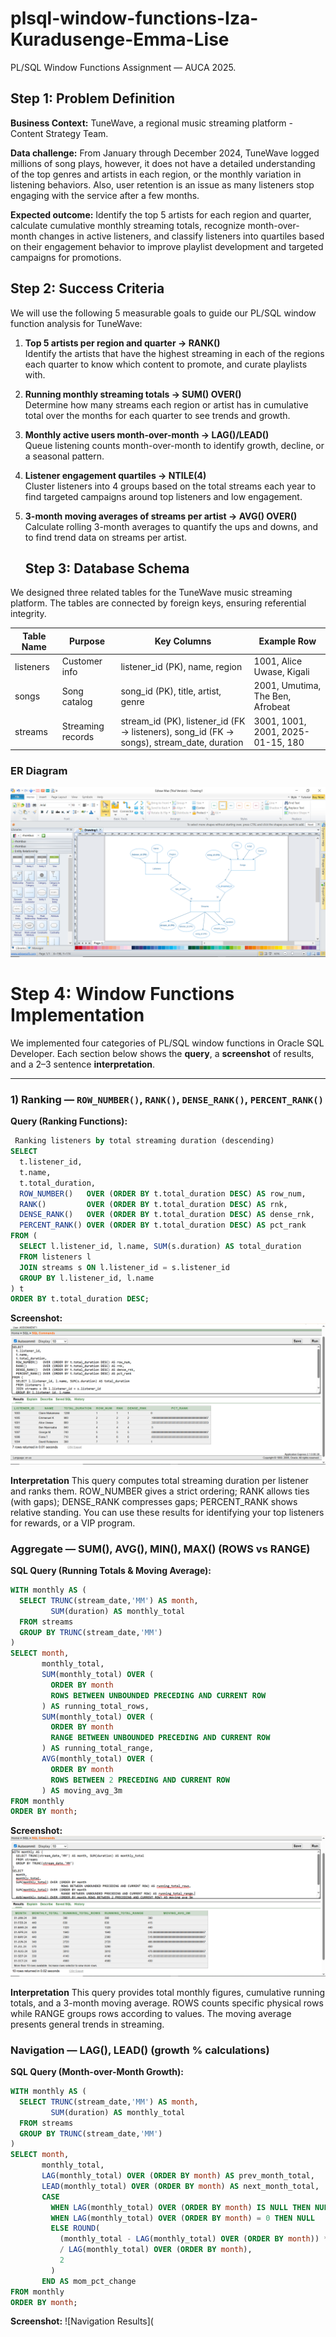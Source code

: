 # plsql-window-functions-Iza-Kuradusenge-Emma-Lise
PL/SQL Window Functions Assignment — AUCA 2025.
 ## Step 1: Problem Definition
**Business Context:** TuneWave, a regional music streaming platform - Content Strategy Team.

**Data challenge:** From January through December 2024, TuneWave logged millions of song plays, however, it does not have a detailed understanding of the top genres and artists in each region, or the monthly variation in listening behaviors. Also, user retention is an issue as many listeners stop engaging with the service after a few months.

**Expected outcome:** Identify the top 5 artists for each region and quarter, calculate cumulative monthly streaming totals, recognize month-over-month changes in active listeners, and classify listeners into quartiles based on their engagement behavior to improve playlist development and targeted campaigns for promotions.
## Step 2: Success Criteria

We will use the following 5 measurable goals to guide our PL/SQL window function analysis for TuneWave:

1. **Top 5 artists per region and quarter → RANK()**  
   Identify the artists that have the highest streaming in each of the regions each quarter to know which content to promote, and curate playlists with.

2. **Running monthly streaming totals → SUM() OVER()**  
   Determine how many streams each region or artist has in cumulative total over the months for each quarter to see trends and growth.

3. **Monthly active users month-over-month → LAG()/LEAD()**  
   Queue listening counts month-over-month to identify growth, decline, or a seasonal pattern.

4. **Listener engagement quartiles → NTILE(4)**  
   Cluster listeners into 4 groups based on the total streams each year to find targeted campaigns around top listeners and low engagement.

5. **3-month moving averages of streams per artist → AVG() OVER()**  
   Calculate rolling 3-month averages to quantify the ups and downs, and to find trend data on streams per artist.
   ## Step 3: Database Schema

We designed three related tables for the TuneWave music streaming platform. The tables are connected by foreign keys, ensuring referential integrity.

| Table Name | Purpose            | Key Columns                                                      | Example Row                                     |
|------------|--------------------|------------------------------------------------------------------|------------------------------------------------|
| listeners  | Customer info      | listener_id (PK), name, region                                   | 1001, Alice Uwase, Kigali                      |
| songs      | Song catalog       | song_id (PK), title, artist, genre                               | 2001, Umutima, The Ben, Afrobeat               |
| streams    | Streaming records  | stream_id (PK), listener_id (FK → listeners), song_id (FK → songs), stream_date, duration | 3001, 1001, 2001, 2025-01-15, 180 |

### ER Diagram
![ER Diagram](https://raw.githubusercontent.com/Emmalise1/plsql-window-functions-Iza-Kuradusenge-Emma-Lise/4eafdad53a9e71bcba39df65d908fa7820329d5a/images/plsql-window-functions-Iza%20Kuradusenge-Emma%20Lise-Er-diagram.PNG) 

# Step 4: Window Functions Implementation 

We implemented four categories of PL/SQL window functions in Oracle SQL Developer. Each section below shows the **query**, a **screenshot** of results, and a 2–3 sentence **interpretation**.

---

### 1) Ranking — `ROW_NUMBER()`, `RANK()`, `DENSE_RANK()`, `PERCENT_RANK()`

**Query (Ranking Functions):**
```sql
 Ranking listeners by total streaming duration (descending)
SELECT
  t.listener_id,
  t.name,
  t.total_duration,
  ROW_NUMBER()   OVER (ORDER BY t.total_duration DESC) AS row_num,
  RANK()         OVER (ORDER BY t.total_duration DESC) AS rnk,
  DENSE_RANK()   OVER (ORDER BY t.total_duration DESC) AS dense_rnk,
  PERCENT_RANK() OVER (ORDER BY t.total_duration DESC) AS pct_rank
FROM (
  SELECT l.listener_id, l.name, SUM(s.duration) AS total_duration
  FROM listeners l
  JOIN streams s ON l.listener_id = s.listener_id
  GROUP BY l.listener_id, l.name
) t
ORDER BY t.total_duration DESC; 
```

**Screenshot:**  
![Ranking Results](https://github.com/Emmalise1/plsql-window-functions-Iza-Kuradusenge-Emma-Lise/blob/main/Ranking.PNG?raw=true)

**Interpretation**
This query computes total streaming duration per listener and ranks them. ROW_NUMBER gives a strict ordering; RANK allows ties (with gaps); DENSE_RANK compresses gaps; PERCENT_RANK shows relative standing. You can use these results for identifying your top listeners for rewards, or a VIP program. 
### Aggregate — SUM(), AVG(), MIN(), MAX() (ROWS vs RANGE)
**SQL Query (Running Totals & Moving Average):**
```sql
WITH monthly AS (
  SELECT TRUNC(stream_date,'MM') AS month,
         SUM(duration) AS monthly_total
  FROM streams
  GROUP BY TRUNC(stream_date,'MM')
)
SELECT month,
       monthly_total,
       SUM(monthly_total) OVER (
         ORDER BY month
         ROWS BETWEEN UNBOUNDED PRECEDING AND CURRENT ROW
       ) AS running_total_rows,
       SUM(monthly_total) OVER (
         ORDER BY month
         RANGE BETWEEN UNBOUNDED PRECEDING AND CURRENT ROW
       ) AS running_total_range,
       AVG(monthly_total) OVER (
         ORDER BY month
         ROWS BETWEEN 2 PRECEDING AND CURRENT ROW
       ) AS moving_avg_3m
FROM monthly
ORDER BY month;
```
**Screenshot:**
![Aggregate Results](https://github.com/Emmalise1/plsql-window-functions-Iza-Kuradusenge-Emma-Lise/blob/main/aggregate.PNG?raw=true)

**Interpretation**
This query provides total monthly figures, cumulative running totals, and a 3-month moving average. ROWS counts specific physical rows while RANGE groups rows according to values. The moving average presents general trends in streaming.

### Navigation — LAG(), LEAD() (growth % calculations)
**SQL Query (Month-over-Month Growth):**
```sql
WITH monthly AS (
  SELECT TRUNC(stream_date,'MM') AS month,
         SUM(duration) AS monthly_total
  FROM streams
  GROUP BY TRUNC(stream_date,'MM')
)
SELECT month,
       monthly_total,
       LAG(monthly_total) OVER (ORDER BY month) AS prev_month_total,
       LEAD(monthly_total) OVER (ORDER BY month) AS next_month_total,
       CASE
         WHEN LAG(monthly_total) OVER (ORDER BY month) IS NULL THEN NULL
         WHEN LAG(monthly_total) OVER (ORDER BY month) = 0 THEN NULL
         ELSE ROUND(
           (monthly_total - LAG(monthly_total) OVER (ORDER BY month)) * 100
           / LAG(monthly_total) OVER (ORDER BY month),
           2
         )
       END AS mom_pct_change
FROM monthly
ORDER BY month;
```
**Screenshot:**
![Navigation Results](


















